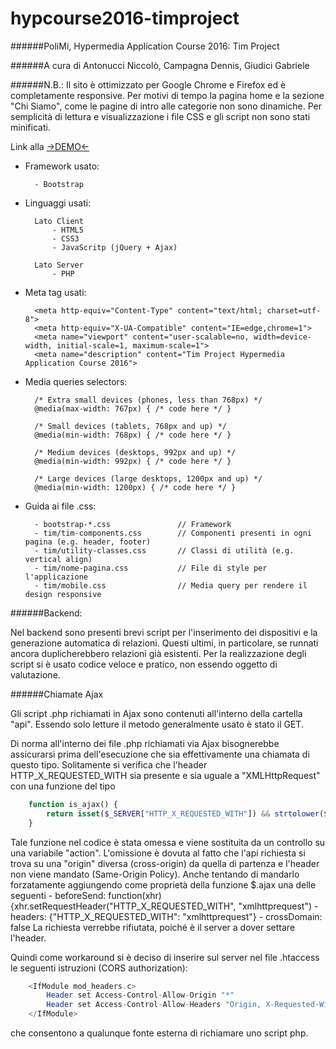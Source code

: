 # hypcourse2016-timproject
######PoliMi, Hypermedia Application Course 2016: Tim Project

######A cura di Antonucci Niccolò, Campagna Dennis, Giudici Gabriele

######N.B.:
Il sito è ottimizzato per Google Chrome e Firefox ed è completamente responsive. Per motivi di tempo la pagina home e la sezione "Chi Siamo", come le pagine di intro alle categorie non sono dinamiche.
Per semplicità di lettura e visualizzazione i file CSS e gli script non sono stati minificati.

Link alla <a href="timwebapp-hypcourse.rhcloud.com">->DEMO<-</a>

- Framework usato:
	
		- Bootstrap
		
- Linguaggi usati:

		Lato Client
			- HTML5
			- CSS3
			- JavaScritp (jQuery + Ajax)
			
		Lato Server
			- PHP

- Meta tag usati:
    
        <meta http-equiv="Content-Type" content="text/html; charset=utf-8">
        <meta http-equiv="X-UA-Compatible" content="IE=edge,chrome=1">
        <meta name="viewport" content="user-scalable=no, width=device-width, initial-scale=1, maximum-scale=1">
        <meta name="description" content="Tim Project Hypermedia Application Course 2016">
        
- Media queries selectors:
        
        /* Extra small devices (phones, less than 768px) */
        @media(max-width: 767px) { /* code here */ }
        
        /* Small devices (tablets, 768px and up) */
        @media(min-width: 768px) { /* code here */ }
        
        /* Medium devices (desktops, 992px and up) */
        @media(min-width: 992px) { /* code here */ }
        
        /* Large devices (large desktops, 1200px and up) */
        @media(min-width: 1200px) { /* code here */ }

- Guida ai file .css:

        - bootstrap-*.css           	// Framework
        - tim/tim-components.css        // Componenti presenti in ogni pagina (e.g. header, footer)
        - tim/utility-classes.css       // Classi di utilità (e.g. vertical align)
        - tim/nome-pagina.css           // File di style per l'applicazione
        - tim/mobile.css                // Media query per rendere il design responsive

######Backend:
		
Nel backend sono presenti brevi script per l'inserimento dei dispositivi e la generazione automatica di relazioni. Questi ultimi, in particolare, se runnati ancora duplicherebbero relazioni già esistenti.
Per la realizzazione degli script si è usato codice veloce e pratico, non essendo oggetto di valutazione.
		
######Chiamate Ajax

Gli script .php richiamati in Ajax sono contenuti all'interno della cartella "api". Essendo solo letture il metodo generalmente usato è stato il GET.

Di norma all'interno dei file .php richiamati via Ajax bisognerebbe assicurarsi prima dell'esecuzione che sia effettivamente una chiamata di questo tipo. Solitamente si verifica che l'header HTTP_X_REQUESTED_WITH sia presente e sia uguale a "XMLHttpRequest" con una funzione del tipo

```php
    function is_ajax() {
        return isset($_SERVER["HTTP_X_REQUESTED_WITH"]) && strtolower($_SERVER["HTTP_X_REQUESTED_WITH"]) == "xmlhttprequest";
    }
```

Tale funzione nel codice è stata omessa e viene sostituita da un controllo su una variabile "action". L'omissione è dovuta al fatto che l'api richiesta si trova su una "origin" diversa (cross-origin) da quella di partenza e l'header non viene mandato (Same-Origin Policy).
Anche tentando di mandarlo forzatamente aggiungendo come proprietà della funzione $.ajax una delle seguenti
    - beforeSend: function(xhr){xhr.setRequestHeader("HTTP_X_REQUESTED_WITH", "xmlhttprequest")
    - headers: {"HTTP_X_REQUESTED_WITH": "xmlhttprequest"}
    - crossDomain: false
La richiesta verrebbe rifiutata, poiché è il server a dover settare l'header.

Quindi come workaround si è deciso di inserire sul server nel file .htaccess le seguenti istruzioni (CORS authorization):

```php
    <IfModule mod_headers.c>
        Header set Access-Control-Allow-Origin "*"
        Header set Access-Control-Allow-Headers "Origin, X-Requested-With, Content-Type, Accept"
    </IfModule>
```

che consentono a qualunque fonte esterna di richiamare uno script php.